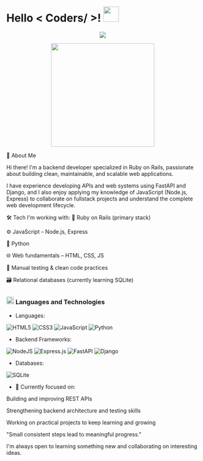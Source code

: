 <h1> Hello < Coders/ >! <img src = "https://raw.githubusercontent.com/MartinHeinz/MartinHeinz/master/wave.gif" width = 40px> </h1>
<p align='center'>
<img src="https://readme-typing-svg.herokuapp.com?color=%2336BCF7&size=25&center=true&vCenter=true&width=433&height=75&lines=I'm+Kevin+Rojas;Ruby on Rails Developer+💎">
</p>
<p align='center'>
<img src="https://media.giphy.com/media/QvpqTCiEcwtvx6wwJK/giphy.gif" width="270" height="270" frameBorder="0" class="giphy-embed" allowFullScreen></img></p>

👋 About Me

Hi there! I'm a backend developer specialized in Ruby on Rails, passionate about building clean, maintainable, and scalable web applications.

I have experience developing APIs and web systems using FastAPI and Django, and I also enjoy applying my knowledge of JavaScript (Node.js, Express) to collaborate on fullstack projects and understand the complete web development lifecycle.

🛠️ Tech I'm working with:
💎 Ruby on Rails (primary stack)

⚙️ JavaScript – Node.js, Express

🐍 Python

🌐 Web fundamentals – HTML, CSS, JS

🧪 Manual testing & clean code practices

🗃️ Relational databases (currently learning SQLite)

<!-- LANGUAGES AND TOOLS -->

## 

### <picture> <img src = "https://github.com/7oSkaaa/7oSkaaa/blob/main/Images/Programming_Languages.gif?raw=true" width = 20px>  </picture> Languages and Technologies
- Languages:
  
![HTML5](https://img.shields.io/badge/html5-%23E34F26.svg?style=for-the-badge&logo=html5&logoColor=white)
![CSS3](https://img.shields.io/badge/css3-%231572B6.svg?style=for-the-badge&logo=css3&logoColor=white)
![JavaScript](https://img.shields.io/badge/javascript-%23323330.svg?style=for-the-badge&logo=javascript&logoColor=%23F7DF1E)
![Python](https://img.shields.io/badge/python-3670A0?style=for-the-badge&logo=python&logoColor=ffdd54)

- Backend Frameworks: 

![NodeJS](https://img.shields.io/badge/node.js-6DA55F?style=for-the-badge&logo=node.js&logoColor=white)
![Express.js](https://img.shields.io/badge/express.js-%23404d59.svg?style=for-the-badge&logo=express&logoColor=%2361DAFB)
![FastAPI](https://img.shields.io/badge/FastAPI-005571?style=for-the-badge&logo=fastapi)
![Django](https://img.shields.io/badge/django-%23092E20.svg?style=for-the-badge&logo=django&logoColor=white)

- Databases: 

![SQLite](https://img.shields.io/badge/sqlite-%2307405e.svg?style=for-the-badge&logo=sqlite&logoColor=white)


- 🎯 Currently focused on:

Building and improving REST APIs

Strengthening backend architecture and testing skills

Working on practical projects to keep learning and growing

"Small consistent steps lead to meaningful progress."

I'm always open to learning something new and collaborating on interesting ideas.
